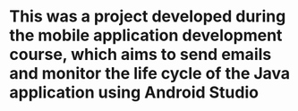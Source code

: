# This was a project developed during the mobile application development course, which aims to send emails and monitor the life cycle of the Java application using Android Studio
